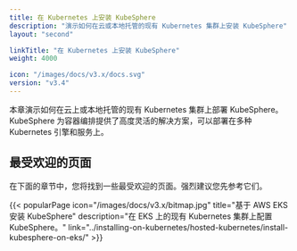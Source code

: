 ```yaml
---
title: 在 Kubernetes 上安装 KubeSphere
description: "演示如何在云或本地托管的现有 Kubernetes 集群上安装 KubeSphere"
layout: "second"

linkTitle: "在 Kubernetes 上安装 KubeSphere"
weight: 4000

icon: "/images/docs/v3.x/docs.svg"
version: "v3.4"
---
```


本章演示如何在云上或本地托管的现有 Kubernetes 集群上部署 KubeSphere。KubeSphere 为容器编排提供了高度灵活的解决方案，可以部署在多种 Kubernetes 引擎和服务上。

## 最受欢迎的页面

在下面的章节中，您将找到一些最受欢迎的页面。强烈建议您先参考它们。

{{< popularPage icon="/images/docs/v3.x/bitmap.jpg" title="基于 AWS EKS 安装 KubeSphere" description="在 EKS 上的现有 Kubernetes 集群上配置 KubeSphere。" link="../installing-on-kubernetes/hosted-kubernetes/install-kubesphere-on-eks/" >}}
